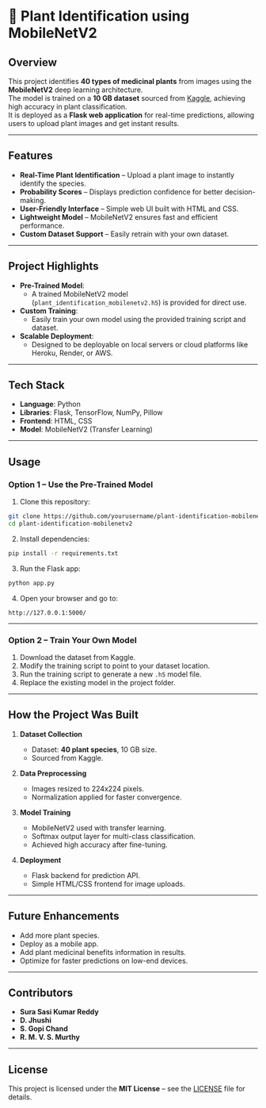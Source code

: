 # 🌿 Plant Identification using MobileNetV2

## Overview  
This project identifies **40 types of medicinal plants** from images using the **MobileNetV2** deep learning architecture.  
The model is trained on a **10 GB dataset** sourced from [Kaggle](https://www.kaggle.com/), achieving high accuracy in plant classification.  
It is deployed as a **Flask web application** for real-time predictions, allowing users to upload plant images and get instant results.  

---

## Features  
- **Real-Time Plant Identification** – Upload a plant image to instantly identify the species.  
- **Probability Scores** – Displays prediction confidence for better decision-making.  
- **User-Friendly Interface** – Simple web UI built with HTML and CSS.  
- **Lightweight Model** – MobileNetV2 ensures fast and efficient performance.  
- **Custom Dataset Support** – Easily retrain with your own dataset.  

---

## Project Highlights  
- **Pre-Trained Model**:  
  - A trained MobileNetV2 model (`plant_identification_mobilenetv2.h5`) is provided for direct use.  
- **Custom Training**:  
  - Easily train your own model using the provided training script and dataset.  
- **Scalable Deployment**:  
  - Designed to be deployable on local servers or cloud platforms like Heroku, Render, or AWS.  

---

## Tech Stack  
- **Language**: Python  
- **Libraries**: Flask, TensorFlow, NumPy, Pillow  
- **Frontend**: HTML, CSS  
- **Model**: MobileNetV2 (Transfer Learning)  

---

## Usage  

### **Option 1 – Use the Pre-Trained Model**  
1. Clone this repository:
```bash
git clone https://github.com/yourusername/plant-identification-mobilenetv2.git
cd plant-identification-mobilenetv2
```
2. Install dependencies:
```bash
pip install -r requirements.txt
```
3. Run the Flask app:
```bash
python app.py
```
4. Open your browser and go to:
```
http://127.0.0.1:5000/
```

---

### **Option 2 – Train Your Own Model**  
1. Download the dataset from Kaggle.  
2. Modify the training script to point to your dataset location.  
3. Run the training script to generate a new `.h5` model file.  
4. Replace the existing model in the project folder.  

---

## How the Project Was Built  

1. **Dataset Collection**  
   - Dataset: **40 plant species**, 10 GB size.  
   - Sourced from Kaggle.  

2. **Data Preprocessing**  
   - Images resized to 224x224 pixels.  
   - Normalization applied for faster convergence.  

3. **Model Training**  
   - MobileNetV2 used with transfer learning.  
   - Softmax output layer for multi-class classification.  
   - Achieved high accuracy after fine-tuning.  

4. **Deployment**  
   - Flask backend for prediction API.  
   - Simple HTML/CSS frontend for image uploads.  

---

## Future Enhancements  
- Add more plant species.  
- Deploy as a mobile app.  
- Add plant medicinal benefits information in results.  
- Optimize for faster predictions on low-end devices.  

---

## Contributors  
- **Sura Sasi Kumar Reddy**  
- **D. Jhushi**  
- **S. Gopi Chand**  
- **R. M. V. S. Murthy**  

---

## License  
This project is licensed under the **MIT License** – see the [LICENSE](LICENSE) file for details.  
